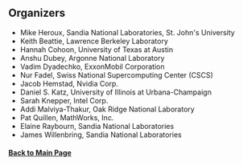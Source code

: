 ## Organizers

- Mike Heroux, Sandia National Laboratories, St. John's University
- Keith Beattie, Lawrence Berkeley Laboratory
- Hannah Cohoon, University of Texas at Austin
- Anshu Dubey, Argonne National Laboratory
- Vadim Dyadechko, ExxonMobil Corporation
- Nur Fadel, Swiss National Supercomputing Center (CSCS)
- Jacob Hemstad, Nvidia Corp.
- Daniel S. Katz, University of Illinois at Urbana-Champaign
- Sarah Knepper, Intel Corp.
- Addi Malviya-Thakur, Oak Ridge National Laboratory
- Pat Quillen, MathWorks, Inc.
- Elaine Raybourn, Sandia National Laboratories
- James Willenbring, Sandia National Laboratories

#### [Back to Main Page](index.md)
